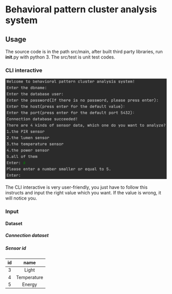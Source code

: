 # Behavioral pattern cluster analysis system

## Usage

The source code is in the path src/main, after built third party libraries, run __init__.py with python 3. The src/test is unit test codes.

### CLI interactive

<img src="https://github.com/ZHANG-Y-D/Behavioral_pattern_cluster_analysis/blob/master/documentation/maredown_pictures/WX20200516-185843%402x.png" alt="WX20200516-185843@2x" style="zoom:50%;" />

The CLI interactive is very user-friendly, you just have to follow this instructs and input the right value which you want. If the value is wrong, it will notice you.

### Input

#### Dataset

##### Connection dataset

##### Sensor id

| id   |      name      |
|:--------:|:-------------:|
| 3 | Light |
| 4 |   Temperature   |
| 5 | Energy |


